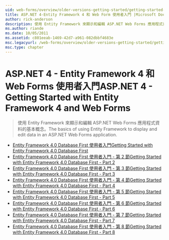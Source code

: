 ```yaml
---
uid: web-forms/overview/older-versions-getting-started/getting-started-with-ef/index
title: ASP.NET 4-Entity Framework 4 和 Web Form 使用者入門 |Microsoft Docs
author: rick-anderson
description: 使用 Entity Framework 來顯示和編輯 ASP.NET Web Forms 應用程式資料的基本概念。
ms.author: riande
ms.date: 10/05/2011
ms.assetid: c801eeab-1469-42d7-a961-082dbbf4683e
msc.legacyurl: /web-forms/overview/older-versions-getting-started/getting-started-with-ef
msc.type: chapter
---
```

<a name="aspnet-4---getting-started-with-entity-framework-4-and-web-forms"></a><span data-ttu-id="8d415-103">ASP.NET 4 - Entity Framework 4 和 Web Forms 使用者入門</span><span class="sxs-lookup"><span data-stu-id="8d415-103">ASP.NET 4 - Getting Started with Entity Framework 4 and Web Forms</span></span>
====================
> <span data-ttu-id="8d415-104">使用 Entity Framework 來顯示和編輯 ASP.NET Web Forms 應用程式資料的基本概念。</span><span class="sxs-lookup"><span data-stu-id="8d415-104">The basics of using Entity Framework to display and edit data in an ASP.NET Web Forms application.</span></span>


- [<span data-ttu-id="8d415-105">Entity Framework 4.0 Database First 使用者入門</span><span class="sxs-lookup"><span data-stu-id="8d415-105">Getting Started with Entity Framework 4.0 Database First</span></span>](the-entity-framework-and-aspnet-getting-started-part-1.md)
- [<span data-ttu-id="8d415-106">Entity Framework 4.0 Database First 使用者入門 - 第 2 節</span><span class="sxs-lookup"><span data-stu-id="8d415-106">Getting Started with Entity Framework 4.0 Database First - Part 2</span></span>](the-entity-framework-and-aspnet-getting-started-part-2.md)
- [<span data-ttu-id="8d415-107">Entity Framework 4.0 Database First 使用者入門 - 第 3 節</span><span class="sxs-lookup"><span data-stu-id="8d415-107">Getting Started with Entity Framework 4.0 Database First - Part 3</span></span>](the-entity-framework-and-aspnet-getting-started-part-3.md)
- [<span data-ttu-id="8d415-108">Entity Framework 4.0 Database First 使用者入門 - 第 4 節</span><span class="sxs-lookup"><span data-stu-id="8d415-108">Getting Started with Entity Framework 4.0 Database First - Part 4</span></span>](the-entity-framework-and-aspnet-getting-started-part-4.md)
- [<span data-ttu-id="8d415-109">Entity Framework 4.0 Database First 使用者入門 - 第 5 節</span><span class="sxs-lookup"><span data-stu-id="8d415-109">Getting Started with Entity Framework 4.0 Database First - Part 5</span></span>](the-entity-framework-and-aspnet-getting-started-part-5.md)
- [<span data-ttu-id="8d415-110">Entity Framework 4.0 Database First 使用者入門 - 第 6 節</span><span class="sxs-lookup"><span data-stu-id="8d415-110">Getting Started with Entity Framework 4.0 Database First - Part 6</span></span>](the-entity-framework-and-aspnet-getting-started-part-6.md)
- [<span data-ttu-id="8d415-111">Entity Framework 4.0 Database First 使用者入門 - 第 7 節</span><span class="sxs-lookup"><span data-stu-id="8d415-111">Getting Started with Entity Framework 4.0 Database First - Part 7</span></span>](the-entity-framework-and-aspnet-getting-started-part-7.md)
- [<span data-ttu-id="8d415-112">Entity Framework 4.0 Database First 使用者入門 - 第 8 節</span><span class="sxs-lookup"><span data-stu-id="8d415-112">Getting Started with Entity Framework 4.0 Database First - Part 8</span></span>](the-entity-framework-and-aspnet-getting-started-part-8.md)
